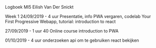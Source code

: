 Logboek MI5 Eilish Van Der Snickt

Week 1
24/09/2019 - 4 uur
Presentatie, info PWA vergaren, codelab Your First Progressive Webapp, tutorial: introduction to react

27/09/2019 - 1 uur 40
Online course introduction to PWA

01/10/2019 - 4 uur
onderzoeken api om te gebruiken
react bekijken


